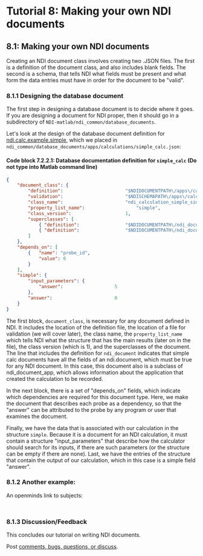 # Tutorial 8: Making your own NDI documents

## 8.1: Making your own NDI documents

Creating an NDI document class involves creating two .JSON files. The first is a definition of the document class, and also includes blank fields. The second is a schema, that tells NDI what fields must be present and what form the data entries must have in order for the document to be "valid".

### 8.1.1 Designing the database document

The first step in designing a database document is to decide where it goes. If you are designing a document for NDI proper, then it should go in a subdirectory of
`NDI-matlab/ndi_common/database_documents`.

Let's look at the design of the database document definition for [ndi.calc.example.simple](https://vh-lab.github.io/NDI-matlab/reference/%2Bndi/%2Bcalc/%2Bexample/simple.m/), which we placed in `ndi_common/database_documents/apps/calculations/simple_calc.json`:

#### Code block 7.2.2.1: Database documentation definition for `simple_calc` (Do not type into Matlab command line)

```json
{
	"document_class": {
		"definition":						"$NDIDOCUMENTPATH\/apps\/calculations\/simple_calc.json",
		"validation":						"$NDISCHEMAPATH\/apps\/calculations\/simple_calc_schema.json",
		"class_name":						"ndi_calculation_simple_simple_calc",
		"property_list_name":					"simple",
		"class_version":					1,
		"superclasses": [
			{ "definition":					"$NDIDOCUMENTPATH\/ndi_document.json" },
			{ "definition":					"$NDIDOCUMENTPATH\/ndi_document_app.json" }
		]
	},
	"depends_on": [
		{	"name": "probe_id",
			"value": 0 
		}
	],
	"simple": {
		"input_parameters": {
			"answer":					5
		},
		"answer":						0
	}
}
```

The first block, `document_class`, is necessary for any document defined in NDI. It includes the location of the definition file, the location
of a file for validation (we will cover later), the class name, the `property_list_name` which tells NDI what the structure that has the main
results (later on in the file), the class version (which is 1), and the superclasses of the document. The line that includes the definition for `ndi_document` indicates that simple calc documents have all the fields of an ndi.document, which must be true for any NDI document. In this case, this document also is a subclass of ndi_document_app, which allows information about the application that created the calculation to be recorded.

In the next block, there is a set of "depends_on" fields, which indicate which dependencies are required for this document type. Here, we make the
document that describes each probe as a dependency, so that the "answer" can be attributed to the probe by any program or user that examines the
document. 

Finally, we have the data that is associated with our calculation in the structure `simple`. Because it is a document for an NDI calculation, it
must contain a structure "input_parameters" that describe how the calculator should search for its inputs, if there are such parameters (or the
structure can be empty if there are none). Last, we have the entries of the structure that contain the output of our calculation, which in this
case is a simple field "answer".

### 8.1.2 Another example:

An openminds link to subjects:

```json



```



### 8.1.3 Discussion/Feedback

This concludes our tutorial on writing NDI documents.

Post [comments, bugs, questions, or discuss](https://github.com/VH-Lab/NDI-matlab/issues/236).
